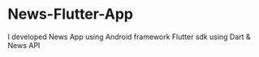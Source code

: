 # News-Flutter-App
I developed News App using Android framework Flutter sdk using Dart &amp; News API 
